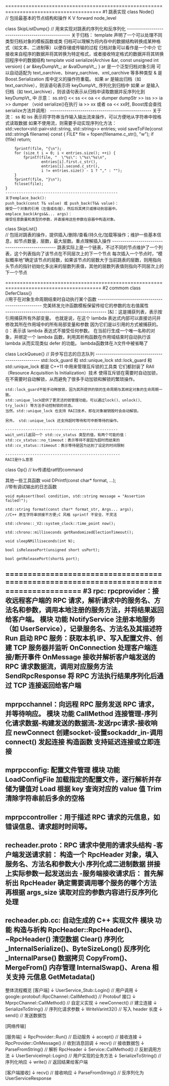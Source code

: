 =======================================================================================
#1 跳表实现
class Node{}            
// 包括最基本的节点结构和操作 K V forward node_level

class SkipListDump{}
// 用来实现对跳表的序列化和反序列化
    --------------------------------------------------
    关于归档：
    template <class Archive>
    声明了一个可以处理不同类型归档对象的模板函数或类
    归档可以理解为将内存中的数据结构转换成某种格式（如文本、二进制等）以便存储或传输的过程
    归档对象可以看作是一个中介
    它接收来自程序的数据并将其转换为特定格式，或者接收特定格式的数据并将其转换回程序中的数据结构
    template <class Archive>
    void serialize(Archive &ar, const unsigned int version) {
        ar &keyDumpVt_;
        ar &valDumpVt_;
    }
    ar 是一个泛型归档对象引用
    可以自动适配为 text_oarchive、binary_oarchive、xml_oarchive 等多种类型
    & 是 Boost.Serialization 库中定义的操作符重载。
    如果 ar 是输出归档（如 text_oarchive），则该语句表示将 keyDumpVt_ 序列化到归档中
    如果 ar 是输入归档（如 text_iarchive），则该语句表示从归档中读取数据并反序列化到 keyDumpVt_ 中
    示意：
    ss.str() << ss << oa << dumper
    dumpStr >> iss >> ia >> dumper
    （void serialize()在执行 ia >> xx 或者 oa << xx时, Boost库会查找serialize方法并调用）
    --------------------------------------------------
    关于流：
    ss 和 iss 表示将字符串当作输入输出流来操作，可以方便地从字符串中按格式读取数据
    如果不使用流，则需要手动实现序列化方法：
    std::vector<std::pair<std::string, std::string>> entries;
    void saveToFile(const std::string& filename) const {
        FILE* file = fopen(filename.c_str(), "w");
        if (!file) return;
        
        fprintf(file, "{\n");
        for (size_t i = 0; i < entries.size(); ++i) {
            fprintf(file, "  \"%s\": \"%s\"%s\n",
                    entries[i].first.c_str(),
                    entries[i].second.c_str(),
                    i != entries.size() - 1 ? "," : "");
        }
        fprintf(file, "}\n");
        fclose(file);
    }
    --------------------------------------------------
    关于emplace_back():
    push_back(const T& value) 或 push_back(T&& value)：
    接受一个对象的引用（左值或右值），然后将其拷贝或移动到容器中。
    emplace_back(Args&&... args)：
    接受任意数量和类型的参数，并直接用这些参数在容器中构造对象。


class SkipList{}        
// 包括对跳表的操作，提供插入/删除/查看/持久化/加载等操作；维护一些基本信息，如节点数量，层数，最大层数。重点理解插入操作
    --------------------------------------------------
    跳表实际上是一个链表，不过不同的节点维护了一个列表，这个列表指向了该节点在不同层次上的下一个节点
    每次插入一个节点时，“模拟概率地”确定该节点的层数，如果该节点的层数大于当前跳表的层数，则用指向头节点的指针初始化多出来的层数列表值，其他的层数列表值则指向不同层次上的下一个节点

=======================================================================================
#2 commom
class DeferClass{}      
//用于在对象生命周期结束时自动执行某个函数
    --------------------------------------------------
    完美转发允许函数模板保留传给它的参数的左右值属性  
    --------------------------------------------------
    [&]：这是捕获列表，表示按引用捕获所有外部变量。
    也就是说，在这个 lambda 表达式内部可以直接访问并修改其所在作用域中的所有局部变量和参数
    因为它们是以引用的方式被捕获的。
    ()：表示该 lambda 表达式不接受任何参数。
    在当前行生成一个唯一名称的对象，并绑定一个 lambda 函数，利用其析构函数在作用域结束时自动执行该 lambda
    从而实现类似 defer 的功能。
    lambda函数体在.h文件中被省略了


class LockQueue{}
// 异步写日志的日志队列
    --------------------------------------------------
    std::lock_guard 和 std::unique_lock
    std::lock_guard 和 std::unique_lock 都是 C++11 中用来管理互斥锁的工具类
    它们都封装了 RAII（Resource Acquisition Is Initialization）技术
    使得互斥锁在需要时自动加锁，在不需要时自动解锁，从而避免了很多手动加锁和解锁的繁琐操作。

    std::lock_guard不能手动释放锁，因为其所提供的锁的生命周期与其绑定对象的生命周期一致。 
    std::unique_lock提供了更灵活的锁管理功能。可以通过lock()、unlock()、try_lock() 等方法手动控制锁的状态。
    当然，std::unique_lock 也支持 RAII技术，即在对象被销毁时会自动解锁。
    
    另外， std::unique_lock 还支持超时等待和可中断等待的操作。

    --------------------------------------------------
    wait_until返回一个 std::cv_status 类型的值，有两个可能的值：
    std::cv_status::no_timeout：表示等待不是因为超时而结束的 
    std::cv_status::timeout：表示等待是因为达到了设定的时间限制

    ---------------------------------------------------
    RAII是什么意思


class Op{}
// kv传递给ratf的command



其他一些工具函数
    void DPrintf(const char* format, ...);    
    //带有调试输出的日志函数 
    
    void myAssert(bool condition, std::string message = "Assertion failed!");
    
    std::string format(const char* format_str, Args... args); 
    //C++ 原生字符串拼接不方便;C 风格 sprintf 不安全、不灵活
    
    std::chrono::_V2::system_clock::time_point now();
    
    std::chrono::milliseconds getRandomizedElectionTimeout();
    
    void sleepNMilliseconds(int N);
    
    bool isReleasePort(unsigned short usPort);
    
    bool getReleasePort(short& port);



=======================================================================================
#3 rpc:
rpcprovider：接收远程客户端的 RPC 请求，解析请求中的服务名、方法名和参数，调用本地注册的服务方法，并将结果返回给客户端。
模块	功能
NotifyService	注册本地服务（如 UserService），记录服务名、方法名及其描述符
Run	启动 RPC 服务：获取本机 IP、写入配置文件、创建 TCP 服务器并监听
OnConnection	处理客户端连接/断开事件
OnMessage	接收并解析客户端发送的 RPC 请求数据流，调用对应服务方法
SendRpcResponse	将 RPC 方法执行结果序列化后通过 TCP 连接返回给客户端
---------------------------------------------------------------------------------------
mprpcchannel：向远程 RPC 服务发送 RPC 请求，并等待响应。
模块	功能
CallMethod  连接管理-序列化请求数据-构建发送的数据流-发送rpc请求-接收响应
newConnect  创建socket-设置sockaddr_in-调用 connect() 发起连接
构造函数  支持延迟连接或立即连接
---------------------------------------------------------------------------------------
mprpcconfig: 配置文件管理
模块	功能
LoadConfigFile  加载指定的配置文件，逐行解析并存储为键值对
Load  根据 key 查询对应的 value 值
Trim  清除字符串前后多余的空格
---------------------------------------------------------------------------------------
mprpccontroller：用于描述 RPC 请求的元信息，如错误信息、请求超时时间等。
---------------------------------------------------------------------------------------
recheader.proto：RPC 请求中使用的请求头结构
-客户端发送请求前：
构造一个 RpcHeader 对象，填入服务名、方法名和参数大小
序列化成二进制数据
拼接上实际参数一起发送出去
-服务端接收请求后：
首先解析出 RpcHeader
确定需要调用哪个服务的哪个方法
再根据 args_size 读取对应的参数内容进行反序列化处理
---------------------------------------------------------------------------------------
recheader.pb.cc: 自动生成的 C++ 实现文件
模块	功能
构造与析构	RpcHeader::RpcHeader()、~RpcHeader()
清空数据	Clear()
序列化	_InternalSerialize()、ByteSizeLong()
反序列化	_InternalParse()
数据拷贝	CopyFrom()、MergeFrom()
内存管理	InternalSwap()、Arena 相关支持
元信息	GetMetadata()
---------------------------------------------------------------------------------------
整体流程概览
[客户端]
  ↓ UserService_Stub::Login()                     // 用户调用
  ↓ google::protobuf::RpcChannel::CallMethod()   // Protobuf 接口
  ↓ MprpcChannel::CallMethod()                   // 自定义实现
    ↓ newConnect()                               // 建立连接
    ↓ SerializeToString()                        // 序列化请求参数
    ↓ WriteVarint32()                            // 写入 header 长度
    ↓ send()                                     // 发送数据包

[网络传输]

[服务端]
  ↓ RpcProvider::Run()                           // 启动服务
  ↓ accept()                                     // 接收连接
  ↓ RpcProvider::OnMessage()                     // 收到消息回调
    ↓ recv()                                     // 接收数据包
    ↓ ParseFromString()                          // 解析 RpcHeader
    ↓ Service::CallMethod()                      // 反射调用方法
      ↓ UserServiceImpl::Login()                 // 用户实现的业务方法
    ↓ SerializeToString()                        // 序列化响应
    ↓ write()                                    // 返回结果给客户端

[客户端接收]
  ↓ recv()                                       // 接收响应
  ↓ ParseFromString()                            // 反序列化为 UserServiceResponse